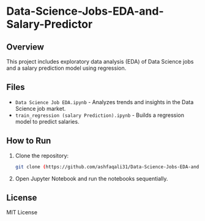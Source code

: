 # Data-Science-Jobs-EDA-and-Salary-Predictor
## Overview
This project includes exploratory data analysis (EDA) of Data Science jobs and a salary prediction model using regression.

## Files
- `Data Science Job EDA.ipynb` - Analyzes trends and insights in the Data Science job market.
- `train_regression (salary Prediction).ipynb` - Builds a regression model to predict salaries.

## How to Run
1. Clone the repository:
   ```bash
   git clone (https://github.com/ashfaqali31/Data-Science-Jobs-EDA-and-Salary-Predictor)
   ```
2. Open Jupyter Notebook and run the notebooks sequentially.

## License
MIT License

